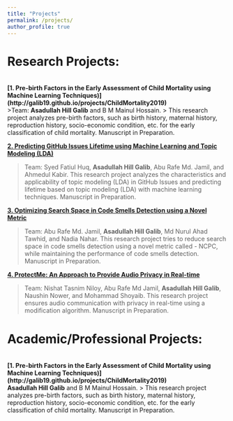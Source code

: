 ```yaml
---
title: "Projects"
permalink: /projects/
author_profile: true
---
```

# Research Projects: 
<br>
<b>[1. Pre-birth Factors in the Early Assessment of Child Mortality using Machine Learning Techniques)](http://galib19.github.io/projects/ChildMortality2019)</b> <br> 
>Team: <b>Asadullah Hill Galib</b> and B M Mainul Hossain.
> This research project analyzes pre-birth factors, such as birth history, maternal history, reproduction history, socio-economic condition, etc. for the early classification of child mortality. Manuscript in Preparation.

<b>[2. Predicting GitHub Issues Lifetime using Machine Learning and Topic Modeling (LDA)](http://galib19.github.io/projects/GithubIssuesLDA2020)</b> <br> 
>Team: Syed Fatiul Huq, <b>Asadullah Hill Galib</b>, Abu Rafe Md. Jamil, and Ahmedul Kabir.
> This research project analyzes the characteristics and applicability of topic modeling (LDA) in GitHub Issues and predicting lifetime based on topic modeling (LDA) with machine learning techniques. Manuscript in Preparation.


<b>[3. Optimizing Search Space in Code Smells Detection using a Novel Metric](http://galib19.github.io/projects/SearchSpace2020)</b> <br> 
>Team: Abu Rafe Md. Jamil, <b>Asadullah Hill Galib</b>, Md Nurul Ahad Tawhid, and Nadia Nahar.
> This research project tries to reduce search space in code smells detection using a novel metric called - NCPC, while maintaining the performance of code smells detection. Manuscript in Preparation. 

<b>[4. ProtectMe: An Approach to Provide Audio Privacy in Real-time](http://galib19.github.io/projects/Protect_Me_2019)</b> <br> 
>Team: Nishat Tasnim Niloy, Abu Rafe Md Jamil, <b>Asadullah Hill Galib</b>, Naushin Nower, and Mohammad Shoyaib.
> This research project ensures audio communication with privacy in real-time using a modification algorithm. Manuscript in Preparation.

# Academic/Professional Projects: 
<br>
<b>[1. Pre-birth Factors in the Early Assessment of Child Mortality using Machine Learning Techniques)](http://galib19.github.io/projects/ChildMortality2019)</b> <br> 
<b>Asadullah Hill Galib</b> and B M Mainul Hossain.
> This research project analyzes pre-birth factors, such as birth history, maternal history, reproduction history, socio-economic condition, etc. for the early classification of child mortality. Manuscript in Preparation.

<!-- 
<b>[MOPO: Model-based Offline Policy Optimization](http://lantaoyu.com/publications/MOPO)</b> <br> 
Tianhe Yu\*, Garrett Thomas\*, <b>Lantao Yu</b>, Stefano Ermon, James Zou, Sergey Levine, Chelsea Finn, Tengyu Ma.
<i>The 34th Conference on Neural Information Processing Systems</i>. <b>NeurIPS 2020</b>.

<b>[A Study of AI Population Dynamics with Million-agent Reinforcement Learning](http://lantaoyu.com/publications/MA)</b><br>
Yaodong Yang\*, <b>Lantao Yu</b>\*, Yiwei Bai\*, Jun Wang, Weinan Zhang, Ying Wen, Yong Yu. <i>The 17th International Conference on Autonomous Agents and Multi-Agent Systems.</i> <b>AAMAS 2018</b>. -->





<!-- [\* denotes equal contribution] -->